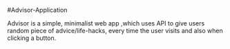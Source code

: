 #Advisor-Application

Advisor is a simple, minimalist web app ,which uses API to give users random piece of advice/life-hacks, every time the user visits and also when clicking a button.
